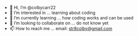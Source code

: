 - 👋 Hi, I’m @colbycarr22
- 👀 I’m interested in ... learning about coding
- 🌱 I’m currently learning ... how coding works and can be used
- 💞️ I’m looking to collaborate on ... do not know yet
- 📫 How to reach me ... email: str8colby@gmail.com

<!---
colbycarr22/colbycarr22 is a ✨ special ✨ repository because its `README.md` (this file) appears on your GitHub profile.
You can click the Preview link to take a look at your changes.
--->
